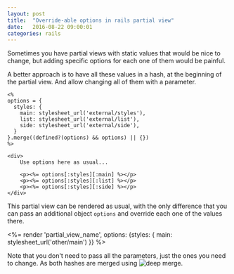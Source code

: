 ```yaml
---
layout: post
title:  "Override-able options in rails partial view"
date:   2016-08-22 09:00:01
categories: rails
---
```


Sometimes you have partial views with static values that would be nice to change, but adding specific options for each one of them would be painful.

A better approach is to have all these values in a hash, at the beginning of the partial view. And allow changing all of them with a parameter.

```erb
<% 
options = {
  styles: {
    main: stylesheet_url('external/styles'),
    list: stylesheet_url('external/list'),
    side: stylesheet_url('external/side'),
  }
}.merge((defined?(options) && options) || {})
%>

<div>
	Use options here as usual...

	<p><%= options[:styles][:main] %></p>
	<p><%= options[:styles][:list] %></p>
	<p><%= options[:styles][:side] %></p>
</div>
```

This partial view can be rendered as usual, with the only difference that you can pass an additional object `options` and override each one of the values there.

<%= render 'partial_view_name', options: {styles: { main: stylesheet_url('other/main') }} %>

Note that you don't need to pass all the parameters, just the ones you need to change. As both hashes are merged using ![deep merge](http://apidock.com/rails/Hash/deep_merge).

